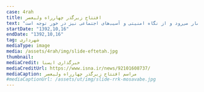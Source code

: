 ```yaml
---
case: 4rah
title: افتتاح زیرگذر چهارراه ولیعصر
text: "قالیباف، شهردار وقت تهران در افتتاح زیرگذر گفت: این نقطه از بعد فرهنگی، اجتماعی و سیاسی قابل توجه است و نقطه بسیار استراتژیک و مهمی است. حتی از بعد دانشگاهی و علمی نیز یک قطب به شمار می‌رود و از نگاه امنیتی و آسیب‌های اجتماعی نیز در خور توجه است. "
startDate: "1392,10,16"
endDate: "1392,10,16"
tag: شهرداری
mediaType: image
media: /assets/4rah/img/slide-eftetah.jpg
thumbnail:
mediaCredit: خبرگذاری ایسنا
mediaCreditUrl: https://www.isna.ir/news/92101608737/
mediaCaption: مراسم افتتاح زیرگذر چهارراه ولیعصر
#mediaCaptionUrl: /assets/ut/img/slide-rrk-mosavabe.jpg
---
```

